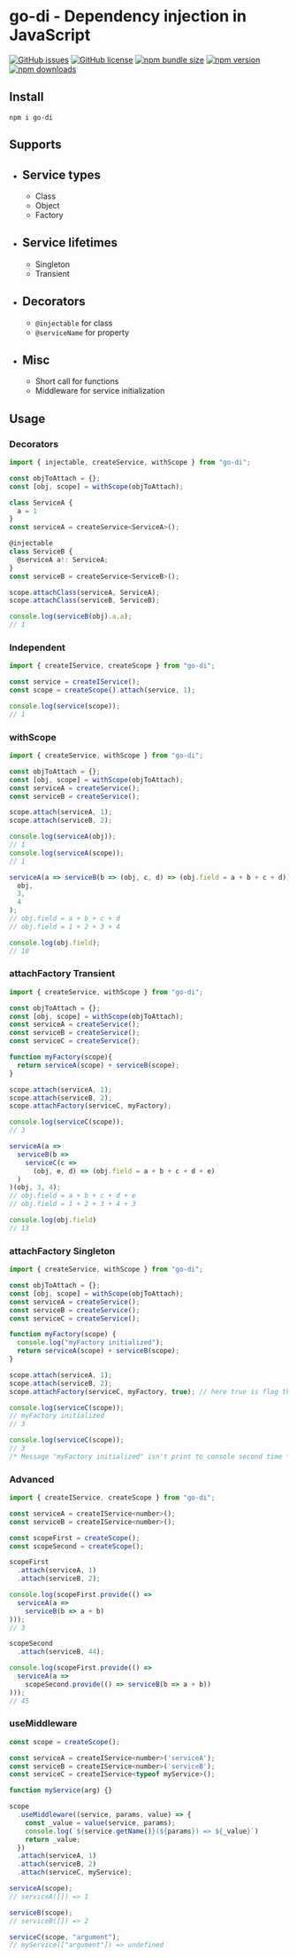 # go-di - Dependency injection in JavaScript

[![GitHub issues](https://img.shields.io/github/issues/Wroud/go-di.svg)](https://github.com/Wroud/go-di/issues)
[![GitHub license](https://img.shields.io/github/license/Wroud/go-di.svg)](https://github.com/Wroud/go-di/blob/master/LICENSE)
[![npm bundle size](https://img.shields.io/bundlephobia/minzip/go-di)](https://bundlephobia.com/result?p=go-di)
[![npm version](https://img.shields.io/npm/v/go-di.svg)](https://www.npmjs.com/package/go-di)
[![npm downloads](https://img.shields.io/npm/dm/go-di.svg)](https://www.npmjs.com/package/go-di)

## Install

```
npm i go-di
```

## Supports

- ## Service types
  - Class
  - Object
  - Factory
- ## Service lifetimes
  - Singleton
  - Transient
- ## Decorators
  - `@injectable` for class
  - `@serviceName` for property
- ## Misc
  - Short call for functions
  - Middleware for service initialization

## Usage

### Decorators

```js
import { injectable, createService, withScope } from "go-di";

const objToAttach = {};
const [obj, scope] = withScope(objToAttach);

class ServiceA {
  a = 1
}
const serviceA = createService<ServiceA>();

@injectable
class ServiceB {
  @serviceA a!: ServiceA;
}
const serviceB = createService<ServiceB>();

scope.attachClass(serviceA, ServiceA);
scope.attachClass(serviceB, ServiceB);

console.log(serviceB(obj).a.a);
// 1
```

### Independent

```js
import { createIService, createScope } from "go-di";

const service = createIService();
const scope = createScope().attach(service, 1);

console.log(service(scope));
// 1
```

### withScope

```js
import { createService, withScope } from "go-di";

const objToAttach = {};
const [obj, scope] = withScope(objToAttach);
const serviceA = createService();
const serviceB = createService();

scope.attach(serviceA, 1);
scope.attach(serviceB, 2);

console.log(serviceA(obj));
// 1
console.log(serviceA(scope));
// 1

serviceA(a => serviceB(b => (obj, c, d) => (obj.field = a + b + c + d)))(
  obj,
  3,
  4
);
// obj.field = a + b + c + d
// obj.field = 1 + 2 + 3 + 4

console.log(obj.field);
// 10
```

### attachFactory Transient

```js
import { createService, withScope } from "go-di";

const objToAttach = {};
const [obj, scope] = withScope(objToAttach);
const serviceA = createService();
const serviceB = createService();
const serviceC = createService();

function myFactory(scope){
  return serviceA(scope) + serviceB(scope);
}

scope.attach(serviceA, 1);
scope.attach(serviceB, 2);
scope.attachFactory(serviceC, myFactory);

console.log(serviceC(scope));
// 3

serviceA(a =>
  serviceB(b =>
    serviceC(c =>
      (obj, e, d) => (obj.field = a + b + c + d + e)
  )
)(obj, 3, 4);
// obj.field = a + b + c + d + e
// obj.field = 1 + 2 + 3 + 4 + 3

console.log(obj.field)
// 13
```

### attachFactory Singleton

```js
import { createService, withScope } from "go-di";

const objToAttach = {};
const [obj, scope] = withScope(objToAttach);
const serviceA = createService();
const serviceB = createService();
const serviceC = createService();

function myFactory(scope) {
  console.log("myFactory initialized");
  return serviceA(scope) + serviceB(scope);
}

scope.attach(serviceA, 1);
scope.attach(serviceB, 2);
scope.attachFactory(serviceC, myFactory, true); // here true is flag thats we use for Singleton

console.log(serviceC(scope));
// myFactory initialized
// 3

console.log(serviceC(scope));
// 3
/* Message "myFactory initialized" isn't print to console second time */
```

### Advanced

```js
import { createIService, createScope } from "go-di";

const serviceA = createIService<number>();
const serviceB = createIService<number>();

const scopeFirst = createScope();
const scopeSecond = createScope();

scopeFirst
  .attach(serviceA, 1)
  .attach(serviceB, 2);

console.log(scopeFirst.provide(() =>
  serviceA(a =>
    serviceB(b => a + b)
)));
// 3

scopeSecond
  .attach(serviceB, 44);

console.log(scopeFirst.provide(() =>
  serviceA(a =>
    scopeSecond.provide(() => serviceB(b => a + b))
)));
// 45
```

### useMiddleware
```js
const scope = createScope();

const serviceA = createIService<number>('serviceA');
const serviceB = createIService<number>('serviceB');
const serviceС = createIService<typeof myService>();

function myService(arg) {}

scope
  .useMiddleware((service, params, value) => {
    const _value = value(service, params);
    console.log(`${service.getName()}(${params}) => ${_value}`)
    return _value;
  })
  .attach(serviceA, 1)
  .attach(serviceB, 2)
  .attach(serviceС, myService);

serviceA(scope);
// serviceA([]) => 1

serviceB(scope);
// serviceB([]) => 2

serviceC(scope, "argument");
// myService(["argument"]) => undefined
```
